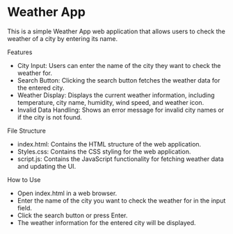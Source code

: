 # Weather App
This is a simple Weather App web application that allows users to check the weather of a city by entering its name.

Features
-  City Input: Users can enter the name of the city they want to check the weather for.
-  Search Button: Clicking the search button fetches the weather data for the entered city.
-  Weather Display: Displays the current weather information, including temperature, city name, humidity, wind speed, and weather icon.
-  Invalid Data Handling: Shows an error message for invalid city names or if the city is not found.
  
File Structure
-  index.html: Contains the HTML structure of the web application.
-  Styles.css: Contains the CSS styling for the web application.
-  script.js: Contains the JavaScript functionality for fetching weather data and updating the UI.

How to Use
-  Open index.html in a web browser.
-  Enter the name of the city you want to check the weather for in the input field.
-  Click the search button or press Enter.
-  The weather information for the entered city will be displayed.
